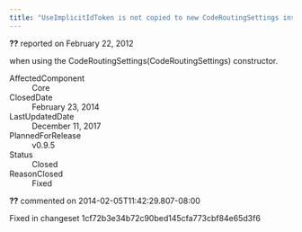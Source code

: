 ```yaml
---
title: "UseImplicitIdToken is not copied to new CodeRoutingSettings instance #746"
---
```

<div class="issue-report"><div class="issue-header"><b>??</b> reported on <time datetime="2012-02-22T19:01:18.947-08:00">February 22, 2012</time></div><div class="issue-message" markdown="1">

when using the CodeRoutingSettings(CodeRoutingSettings) constructor.

</div><div class="issue-footer"><dl><dt>AffectedComponent</dt><dd>Core</dd><dt>ClosedDate</dt><dd><time datetime="2014-02-23T19:03:37.993-08:00">February 23, 2014</time></dd><dt>LastUpdatedDate</dt><dd><time datetime="2017-12-11T02:15:56.247-08:00">December 11, 2017</time></dd><dt>PlannedForRelease</dt><dd>v0.9.5</dd><dt>Status</dt><dd>Closed</dd><dt>ReasonClosed</dt><dd>Fixed</dd></dl></div></div><div id="comment-132731" class="issue-comment"><div class="issue-header"><b>??</b> commented on 2014-02-05T11:42:29.807-08:00</div><div class="issue-message" markdown="1">

Fixed in changeset 1cf72b3e34b72c90bed145cfa773cbf84e65d3f6

</div></div>